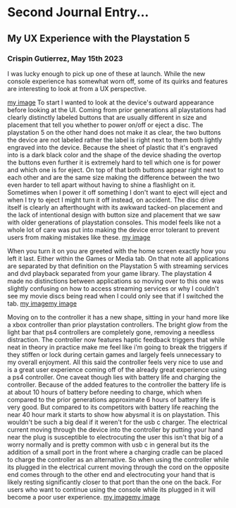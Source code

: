 # Second Journal Entry...

## My UX Experience with the Playstation 5

### Crispin Gutierrez, May 15th 2023

I was lucky enough to pick up one of these at launch. While the new console experience has somewhat worn off, some of its quirks and features are interesting to look at from a UX perspective.

[my image](/assets/IMG_1016.jpg)
To start I wanted to look at the device's outward appearance before looking at the UI.
Coming from prior generations all playstations had clearly distinctly labeled buttons that are usually different in size and placement that tell you whether to power on/off or eject a disc. The playstation 5 on the other hand does not make it as clear, the two buttons the device are not labeled rather the label is right next to them both lightly engraved into the device. Because the sheet of plastic that it's engraved into is a dark black color and the shape of the device shading the overtop the buttons even further it is extremely hard to tell which one is for power and which one is for eject. On top of that both buttons appear right next to each other and are the same size making the difference between the two even harder to tell apart without having to shine a flashlight on it. Sometimes when I power it off something I don't want to eject will eject and when I try to eject I might turn it off instead, on accident. The disc drive itself is clearly an afterthought with its awkward tacked-on placement and the lack of intentional design with button size and placement that we saw with older generations of playstation consoles. This model feels like not a whole lot of care was put into making the device error tolerant to prevent users from making mistakes like these.
[my image](/assets/IMG_1015.jpg)

When you turn it on you are greeted with the home screen exactly how you left it last. Either within the Games or Media tab. On that note all applications are separated by that definition on the Playstation 5 with streaming services and dvd playback separated from your game library.
The playstation 4 made no distinctions between applications so moving over to this one was slightly confusing on how to access streaming services or why I couldn't see my movie discs being read when I could only see that if I switched the tab.
[my image](/assets/FwNOqwSaMAApViD.jpg)[my image](/assets/FwNOrBCaYAIYpfA.jpg)

Moving on to the controller it has a new shape, sitting in your hand more like a xbox controller than prior playstation controllers. The bright glow from the light bar that ps4 controllers are completely gone, removing a needless distraction. The controller now features haptic feedback triggers that while neat in theory in practice make me feel like i'm going to break the triggers if they stiffen or lock during certain games and largely feels unnecessary to my overall enjoyment. All this said the controller feels very nice to use and is a great user experience coming off of the already great experience using a ps4 controller. One caveat though lies with battery life and charging the controller. Because of the added features to the controller the battery life is at about 10 hours of battery before needing to charge, which when compared to the prior generations approximate 6 hours of battery life is very good. But compared to its competitors with battery life reaching the near 40 hour mark it starts to show how abysmal it is on playstation. This wouldn't be such a big deal if it weren't for the usb c charger. The electrical current moving through the device into the controller by putting your hand near the plug is susceptible to electrocuting the user this isn't that big of a worry normally and is pretty common with usb c in general but its the addition of a small port in the front where a charging cradle can be placed to charge the controller as an alternative. So when using the controller while its plugged in the electrical current moving through the cord on the opposite end comes through to the other end and electrocuting your hand that is likely resting significantly closer to that port than the one on the back. For users who want to continue using the console while its plugged in it will become a poor user experience.
[my image](/assets/IMG_1018.jpg)[my image](/assets/IMG_1019.jpg)
